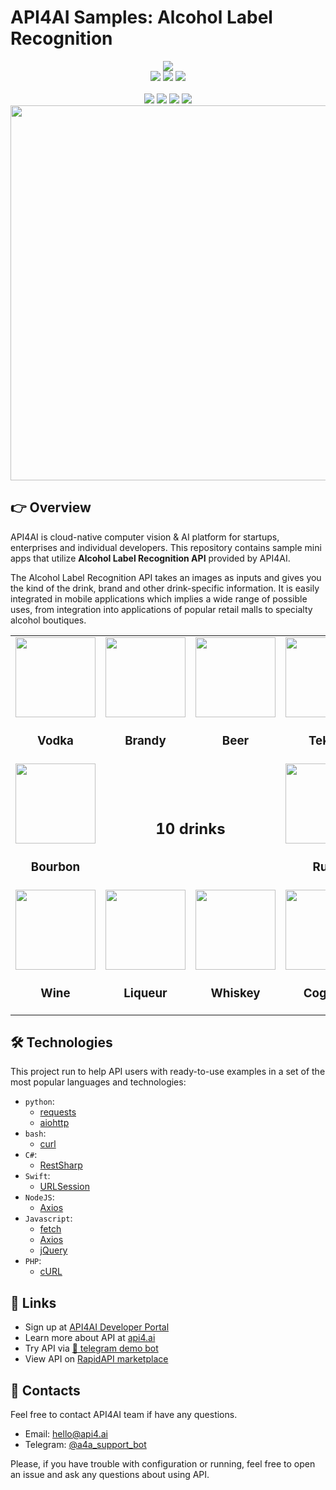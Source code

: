 # API4AI Samples: Alcohol Label Recognition

<div align="center">
<a target="_blank" href="https://api4.ai"><img src="https://static.api4.ai/logo/a4a-logo-horizontal-gradient-rectangular-bg-round-glow-small-550.png"/></a>
</div>


<div align="center">
<a target="_blank" href="https://rapidapi.com/api4ai-api4ai-default/api/alcohol-label-recognition/details"><img src="https://img.shields.io/badge/View%20on%20RapidAPI-gray?logo=octopusdeploy&style=for-the-badge"/></a>
<a target="_blank" href="https://api4.ai/apis/alco-rec"><img src="https://img.shields.io/badge/api4.ai%20platform-fee33c?style=for-the-badge&logo=icloud&logoColor=black"/></a>
<a target="_blank" href="https://t.me/a4a_alco_rec_bot"><img src="https://img.shields.io/badge/-Telegram%20demo-ddd?logo=telegram&style=for-the-badge"/></a>
<br><br>
<a target="_blank" href="https://www.instagram.com/api4ai"><img src="https://img.shields.io/badge/instagram--blue?style=social&logo=instagram"/></a>
<a target="_blank" href="https://www.facebook.com/api4ai.solutions/"><img src="https://img.shields.io/badge/facebook--blue?style=social&logo=facebook"/></a>
<a target="_blank" href="https://twitter.com/Api4Ai"><img src="https://img.shields.io/badge/twitter--blue?style=social&logo=twitter"/></a>
<a target="_blank" href="https://www.linkedin.com/company/api4ai"><img src="https://img.shields.io/badge/linkedin--blue?style=social&logo=linkedin"/></a>
</div>


<div align="center">
<img width="600" src="https://static.api4.ai/visuals/alco_rec_1.jpg"/>
</div>


## 👉 Overview

API4AI is cloud-native computer vision & AI platform for startups, enterprises and individual developers. This repository contains sample mini apps that utilize **Alcohol Label Recognition API** provided by API4AI.

The Alcohol Label Recognition API takes an images as inputs and gives you the kind of the drink, brand and other drink-specific information. It is easily integrated in mobile applications which implies a wide range of possible uses, from integration into applications of popular retail malls to specialty alcohol boutiques.

<table>
  <tr>
    <td align="center">
      <img width="128" height="128" src="https://static.api4.ai/rapidapi/alco-rec/vodka.png">
      <h3>Vodka</h3>
    </td>
    <td align="center">
      <img width="128" height="128" src="https://static.api4.ai/rapidapi/alco-rec/brandy.png">
      <h3>Brandy</h3>
    </td>
    <td align="center">
      <img width="128" height="128" src="https://static.api4.ai/rapidapi/alco-rec/beer.png">
      <h3>Beer</h3>
    </td>
    <td align="center">
      <img width="128" height="128" src="https://static.api4.ai/rapidapi/alco-rec/tekila.png">
      <h3>Tekila</h3>
    </td>
  </tr>
  <tr>
    <td align="center">
      <img width="128" height="128" src="https://static.api4.ai/rapidapi/alco-rec/bourbon.png">
      <h3>Bourbon</h3>
    <td align="center" colspan="2">
        <h2>10 drinks</h2>
    </td>
    <td align="center">
      <img width="128" height="128" src="https://static.api4.ai/rapidapi/alco-rec/rum.png">
      <h3>Rum</h3>
    </td>
  </tr>
  <tr>
    <td align="center">
      <img width="128" height="128" src="https://static.api4.ai/rapidapi/alco-rec/wine.png">
      <h3>Wine</h3>
    </td>
    <td align="center">
      <img width="128" height="128" src="https://static.api4.ai/rapidapi/alco-rec/liqueur.png">
      <h3>Liqueur</h3>
    </td>
    <td align="center">
      <img width="128" height="128" src="https://static.api4.ai/rapidapi/alco-rec/whiskey.png">
      <h3>Whiskey</h3>
    </td>
    <td align="center">
      <img width="128" height="128" src="https://static.api4.ai/rapidapi/alco-rec/cognac.png">
      <h3>Cognac</h3>
    </td>
  </tr>
</table>


## 🛠 Technologies

This project run to help API users with ready-to-use examples in a set of the most popular languages and technologies:

* `python`:
  * [requests](./python/requests)
  * [aiohttp](./python/aiohttp)
* `bash`:
  * [curl](./bash/curl)
* `C#`:
  * [RestSharp](./csharp/restsharp)
* `Swift`:
  * [URLSession](./swift/urlsession)
* `NodeJS`:
  * [Axios](./nodejs/axios)
* `Javascript`:
  * [fetch](./js/fetch)
  * [Axios](./js/axios)
  * [jQuery](./js/jquery)
* `PHP`:
  * [cURL](./php/curl)


## 🔗 Links

* Sign up at [API4AI Developer Portal](https://portal.api4.ai)
* Learn more about API at [api4.ai](https://api4.ai/docs/alco-rec)
* Try API via [🤖 telegram demo bot](https://t.me/a4a_alco_rec_bot)
* View API on [RapidAPI marketplace](https://rapidapi.com/api4ai-api4ai-default/api/alcohol-label-recognition/details)


## 📩 Contacts

Feel free to contact API4AI team if have any questions.

* Email: [hello@api4.ai](mailto:hello@api4.ai)
* Telegram: [@a4a_support_bot](https://t.me/a4a_support_bot)

Please, if you have trouble with configuration or running, feel free to open an issue and ask any questions about using API.
